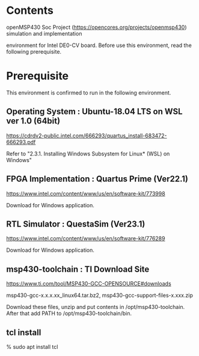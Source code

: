 # Contents
openMSP430 Soc Project (https://opencores.org/projects/openmsp430) simulation and implementation 

environment for Intel DE0-CV board. Before use this environment, read the following prerequisite.

# Prerequisite
This environment is confirmed to run in the following environment.

## Operating System    : Ubuntu-18.04 LTS on WSL ver 1.0 (64bit)
https://cdrdv2-public.intel.com/666293/quartus_install-683472-666293.pdf

Refer to "2.3.1. Installing Windows Subsystem for Linux* (WSL) on Windows"

## FPGA Implementation : Quartus Prime (Ver22.1)
https://www.intel.com/content/www/us/en/software-kit/773998

Download for Windows application.

## RTL Simulator       : QuestaSim (Ver23.1)
https://www.intel.com/content/www/us/en/software-kit/776289

Download for Windows application.

## msp430-toolchain : TI Download Site
https://www.ti.com/tool/MSP430-GCC-OPENSOURCE#downloads

msp430-gcc-x.x.x.xx_linux64.tar.bz2, msp430-gcc-support-files-x.xxx.zip

Download these files, unzip and put contents in /opt/msp430-toolchain. 
After that add PATH to /opt/msp430-toolchain/bin.

## tcl install
% sudo apt install tcl
